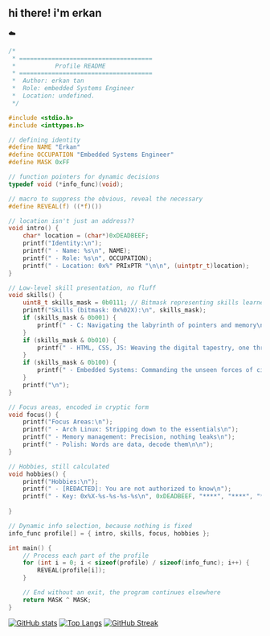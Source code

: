 ## hi there! i'm erkan
   ☁️
```c
/*
 * =====================================
 *           Profile README
 * =====================================
 *  Author: erkan tan
 *  Role: embedded Systems Engineer
 *  Location: undefined.
 */

#include <stdio.h>
#include <inttypes.h>

// defining identity
#define NAME "Erkan"
#define OCCUPATION "Embedded Systems Engineer"
#define MASK 0xFF

// function pointers for dynamic decisions
typedef void (*info_func)(void);

// macro to suppress the obvious, reveal the necessary
#define REVEAL(f) ((*f)())

// location isn't just an address??
void intro() {
    char* location = (char*)0xDEADBEEF;
    printf("Identity:\n");
    printf(" - Name: %s\n", NAME);
    printf(" - Role: %s\n", OCCUPATION);
    printf(" - Location: 0x%" PRIxPTR "\n\n", (uintptr_t)location);
}

// Low-level skill presentation, no fluff
void skills() {
    uint8_t skills_mask = 0b0111; // Bitmask representing skills learned
    printf("Skills (bitmask: 0x%02X):\n", skills_mask);
    if (skills_mask & 0b001) {
        printf(" - C: Navigating the labyrinth of pointers and memory\n");
    }
    if (skills_mask & 0b010) {
        printf(" - HTML, CSS, JS: Weaving the digital tapestry, one thread at a time\n");
    }
    if (skills_mask & 0b100) {
        printf(" - Embedded Systems: Commanding the unseen forces of circuitry\n");
    }
    printf("\n");
}

// Focus areas, encoded in cryptic form
void focus() {
    printf("Focus Areas:\n");
    printf(" - Arch Linux: Stripping down to the essentials\n");
    printf(" - Memory management: Precision, nothing leaks\n");
    printf(" - Polish: Words are data, decode them\n\n");
}

// Hobbies, still calculated
void hobbies() {
    printf("Hobbies:\n");
    printf(" - [REDACTED]: You are not authorized to know\n");
    printf(" - Key: 0x%X-%s-%s-%s-%s\n", 0xDEADBEEF, "****", "****", "****", "****"); // Obscured key format
 
}

// Dynamic info selection, because nothing is fixed
info_func profile[] = { intro, skills, focus, hobbies };

int main() {
    // Process each part of the profile
    for (int i = 0; i < sizeof(profile) / sizeof(info_func); i++) {
        REVEAL(profile[i]);
    }

    // End without an exit, the program continues elsewhere
    return MASK ^ MASK;
}
```

[![GitHub stats](https://github-readme-stats.vercel.app/api?username=rkntan&show_icons=true&theme=dracula)](https://github.com/anuraghazra/github-readme-stats)
[![Top Langs](https://github-readme-stats.vercel.app/api/top-langs/?username=rkntan&show_icons=true&theme=dracula)](https://github.com/anuraghazra/github-readme-stats)
[![GitHub Streak](https://github-readme-streak-stats.herokuapp.com?user=rkntan&theme=calm&hide_border=true)](https://git.io/streak-stats)
